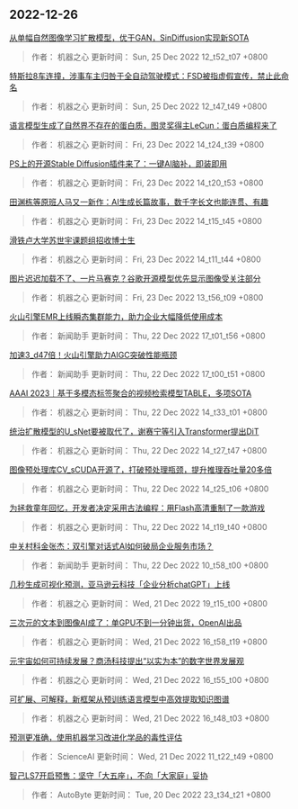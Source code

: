 
## 2022-12-26

 [从单幅自然图像学习扩散模型，优于GAN，SinDiffusion实现新SOTA](https://www.jiqizhixin.com/articles/2022-12-25-3)

> 作者： 机器之心  更新时间： Sun, 25 Dec 2022 12_t52_t07 +0800

 [特斯拉8车连撞，涉事车主归咎于全自动驾驶模式：FSD被指虚假宣传，禁止此命名](https://www.jiqizhixin.com/articles/2022-12-25-2)

> 作者： 机器之心  更新时间： Sun, 25 Dec 2022 12_t47_t49 +0800

 [语言模型生成了自然界不存在的蛋白质，图灵奖得主LeCun：蛋白质编程来了](https://www.jiqizhixin.com/articles/2022-12-23-6)

> 作者： 机器之心  更新时间： Fri, 23 Dec 2022 14_t24_t39 +0800

 [PS上的开源Stable Diffusion插件来了：一键AI脑补，即装即用](https://www.jiqizhixin.com/articles/2022-12-23-5)

> 作者： 机器之心  更新时间： Fri, 23 Dec 2022 14_t20_t53 +0800

 [田渊栋等原班人马又一新作：AI生成长篇故事，数千字长文也能连贯、有趣](https://www.jiqizhixin.com/articles/2022-12-23-3)

> 作者： 机器之心  更新时间： Fri, 23 Dec 2022 14_t15_t45 +0800

 [滑铁卢大学苏世宇课题组招收博士生](https://www.jiqizhixin.com/articles/2022-12-23-2)

> 作者： 机器之心  更新时间： Fri, 23 Dec 2022 14_t11_t44 +0800

 [图片迟迟加载不了、一片马赛克？谷歌开源模型优先显示图像受关注部分](https://www.jiqizhixin.com/articles/2022-12-23)

> 作者： 机器之心  更新时间： Fri, 23 Dec 2022 13_t56_t09 +0800

 [火山引擎EMR上线瞬态集群能力，助力企业大幅降低使用成本](https://www.jiqizhixin.com/articles/2022-12-22-7)

> 作者： 新闻助手  更新时间： Thu, 22 Dec 2022 17_t01_t56 +0800

 [加速3_d47倍！火山引擎助力AIGC突破性能瓶颈](https://www.jiqizhixin.com/articles/2022-12-22-6)

> 作者： 新闻助手  更新时间： Thu, 22 Dec 2022 17_t00_t51 +0800

 [AAAI 2023｜基于多模态标签聚合的视频检索模型TABLE，多项SOTA](https://www.jiqizhixin.com/articles/2022-12-22-5)

> 作者： 机器之心  更新时间： Thu, 22 Dec 2022 14_t33_t01 +0800

 [统治扩散模型的U_sNet要被取代了，谢赛宁等引入Transformer提出DiT](https://www.jiqizhixin.com/articles/2022-12-22-4)

> 作者： 机器之心  更新时间： Thu, 22 Dec 2022 14_t27_t47 +0800

 [图像预处理库CV_sCUDA开源了，打破预处理瓶颈，提升推理吞吐量20多倍](https://www.jiqizhixin.com/articles/2022-12-22-3)

> 作者： 机器之心  更新时间： Thu, 22 Dec 2022 14_t25_t06 +0800

 [为拯救童年回忆，开发者决定采用古法编程：用Flash高清重制了一款游戏](https://www.jiqizhixin.com/articles/2022-12-22-2)

> 作者： 机器之心  更新时间： Thu, 22 Dec 2022 14_t19_t40 +0800

 [中关村科金张杰：双引擎对话式AI如何破局企业服务市场？](https://www.jiqizhixin.com/articles/2022-12-22)

> 作者： 新闻助手  更新时间： Thu, 22 Dec 2022 10_t58_t00 +0800

 [几秒生成可视化预测，亚马逊云科技「企业分析chatGPT」上线](https://www.jiqizhixin.com/articles/2022-12-21-7)

> 作者： 机器之心  更新时间： Wed, 21 Dec 2022 19_t15_t00 +0800

 [三次元的文本到图像AI成了：单GPU不到一分钟出货，OpenAI出品](https://www.jiqizhixin.com/articles/2022-12-21-6)

> 作者： 机器之心  更新时间： Wed, 21 Dec 2022 16_t58_t19 +0800

 [元宇宙如何可持续发展？商汤科技提出“以实为本”的数字世界发展观](https://www.jiqizhixin.com/articles/2022-12-21-5)

> 作者： 机器之心  更新时间： Wed, 21 Dec 2022 16_t55_t00 +0800

 [可扩展、可解释，新框架从预训练语言模型中高效提取知识图谱](https://www.jiqizhixin.com/articles/2022-12-21-4)

> 作者： 机器之心  更新时间： Wed, 21 Dec 2022 16_t48_t03 +0800

 [预测更准确，使用机器学习改进化学品的毒性评估](https://www.jiqizhixin.com/articles/2022-12-21-2)

> 作者： ScienceAI  更新时间： Wed, 21 Dec 2022 11_t22_t49 +0800

 [智己LS7开启预售：坚守「大五座」，不向「大家庭」妥协](https://www.jiqizhixin.com/articles/2022-12-20-11)

> 作者： AutoByte  更新时间： Tue, 20 Dec 2022 23_t34_t21 +0800
